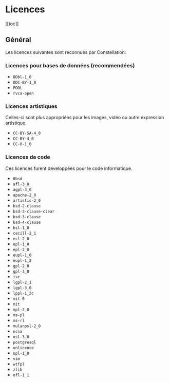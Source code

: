 # Licences

[[toc]]

## Général
Les licences suivantes sont reconnues par Constellation:

### Licences pour bases de données (recommendées)
* `ODbl-1_0`
* `ODC-BY-1_0`
* `PDDL`
* `rvca-open`

### Licences artistiques
Celles-ci sont plus appropriées pour les images, vidéo ou autre expression artistique.

* `CC-BY-SA-4_0`
* `CC-BY-4_0`
* `CC-0-1_0`

### Licences de code
Ces licences furent développées pour le code informatique.

* `0bsd`
* `afl-3_0`
* `agpl-3_0`
* `apache-2_0`
* `artistic-2_0`
* `bsd-2-clause`
* `bsd-3-clause-clear`
* `bsd-3-clause`
* `bsd-4-clause`
* `bsl-1_0`
* `cecill-2_1`
* `ecl-2_0`
* `epl-1_0`
* `epl-2_0`
* `eupl-1_0`
* `eupl-1_2`
* `gpl-2_0`
* `gpl-3_0`
* `isc`
* `lgpl-2_1`
* `lgpl-3_0`
* `lppl-1_3c`
* `mit-0`
* `mit`
* `mpl-2_0`
* `ms-pl`
* `ms-rl`
* `mulanpsl-2_0`
* `ncsa`
* `osl-3_0`
* `postgresql`
* `unlicence`
* `upl-1_0`
* `vim`
* `wtfpl`
* `zlib`
* `ofl-1_1`
